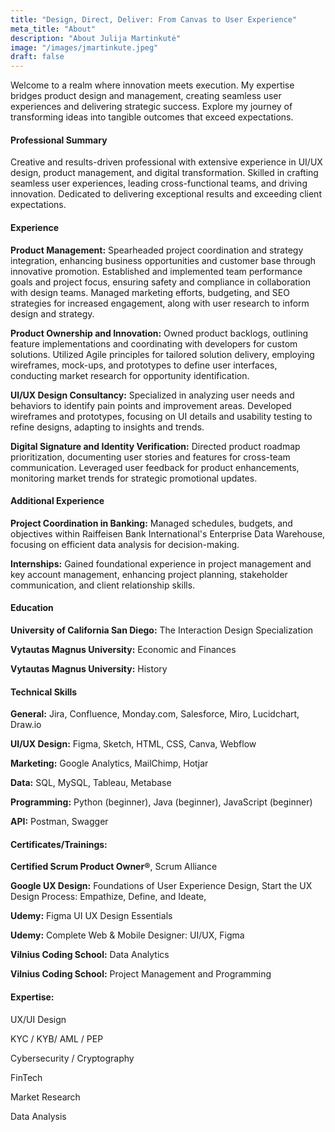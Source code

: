 ```yaml
---
title: "Design, Direct, Deliver: From Canvas to User Experience"
meta_title: "About"
description: "About Julija Martinkutė"
image: "/images/jmartinkute.jpeg"
draft: false
---
```


 Welcome to a realm where innovation meets execution. My expertise bridges product design and management, creating seamless user experiences and delivering strategic success. Explore my journey of transforming ideas into tangible outcomes that exceed expectations. 
 
#### Professional Summary
Creative and results-driven professional with extensive experience in UI/UX design, product management, and digital transformation. Skilled in crafting seamless user experiences, leading cross-functional teams, and driving innovation. Dedicated to delivering exceptional results and exceeding client expectations.

#### Experience

 **Product Management:** Spearheaded project coordination and strategy integration, enhancing business opportunities and customer base through innovative promotion. Established and implemented team performance goals and project focus, ensuring safety and compliance in collaboration with design teams. Managed marketing efforts, budgeting, and SEO strategies for increased engagement, along with user research to inform design and strategy.

**Product Ownership and Innovation:** Owned product backlogs, outlining feature implementations and coordinating with developers for custom solutions. Utilized Agile principles for tailored solution delivery, employing wireframes, mock-ups, and prototypes to define user interfaces, conducting market research for opportunity identification.

**UI/UX Design Consultancy:** Specialized in analyzing user needs and behaviors to identify pain points and improvement areas. Developed wireframes and prototypes, focusing on UI details and usability testing to refine designs, adapting to insights and trends.

**Digital Signature and Identity Verification:** Directed product roadmap prioritization, documenting user stories and features for cross-team communication. Leveraged user feedback for product enhancements, monitoring market trends for strategic promotional updates.

#### Additional Experience

 **Project Coordination in Banking:**  Managed schedules, budgets, and objectives within Raiffeisen Bank International's Enterprise Data Warehouse, focusing on efficient data analysis for decision-making.
 
**Internships:** Gained foundational experience in project management and key account management, enhancing project planning, stakeholder communication, and client relationship skills.

#### Education

**University of California San Diego:** The Interaction Design Specialization

**Vytautas Magnus University:** Economic and Finances

**Vytautas Magnus University:** History

#### Technical Skills
**General:** Jira, Confluence, Monday.com, Salesforce, Miro, Lucidchart, Draw.io

**UI/UX Design:** Figma, Sketch, HTML, CSS, Canva, Webflow

**Marketing:** Google Analytics, MailChimp, Hotjar

**Data:** SQL, MySQL, Tableau, Metabase

**Programming:** Python (beginner), Java (beginner), JavaScript (beginner)

**API:** Postman, Swagger


#### Certificates/Trainings:
 **Certified Scrum Product Owner®**, Scrum Alliance

 **Google UX Design:** Foundations of User Experience Design, 
Start the UX Design Process: Empathize, Define, and Ideate, 

 **Udemy:** Figma UI UX Design Essentials

 **Udemy:** Complete Web & Mobile Designer: UI/UX, Figma 

 **Vilnius Coding School:** Data Analytics

 **Vilnius Coding School:** Project Management and Programming
 


#### Expertise:
UX/UI Design

KYC / KYB/ AML / PEP

Cybersecurity / Cryptography

FinTech

Market Research

Data Analysis
 